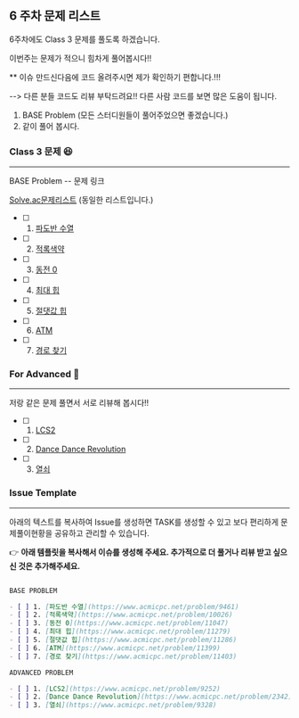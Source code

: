 ## 6 주차 문제 리스트

6주차에도 Class 3 문제를 풀도록 하겠습니다. 

이번주는 문제가 적으니 힘차게 풀어봅시다!!

** 이슈 만드신다음에 코드 올려주시면 제가 확인하기 편합니다.!!!

--> 다른 분들 코드도 리뷰 부탁드려요!! 다른 사람 코드를 보면 많은 도움이 됩니다.

1. BASE Problem (모든 스터디원들이 풀어주었으면 좋겠습니다.)
2. 같이 풀어 봅시다.

### Class 3 문제 😆
---
BASE Problem -- 문제 링크

[Solve.ac문제리스트](https://solved.ac/class/3) (동일한 리스트입니다.)

- [ ] 1. [파도반 수열](https://www.acmicpc.net/problem/9461)
- [ ] 2. [적록색약](https://www.acmicpc.net/problem/10026)
- [ ] 3. [동전 0](https://www.acmicpc.net/problem/11047)
- [ ] 4. [최대 힙](https://www.acmicpc.net/problem/11279)
- [ ] 5. [절댓값 힙](https://www.acmicpc.net/problem/11286)
- [ ] 6. [ATM](https://www.acmicpc.net/problem/11399)
- [ ] 7. [경로 찾기](https://www.acmicpc.net/problem/11403)


### For Advanced 🚀

---

저랑 같은 문제 풀면서 서로 리뷰해 봅시다!!

- [ ] 1. [LCS2](https://www.acmicpc.net/problem/9252)
- [ ] 2. [Dance Dance Revolution](https://www.acmicpc.net/problem/2342)
- [ ] 3. [열쇠](https://www.acmicpc.net/problem/9328)


### Issue Template

---

아래의 텍스트를 복사하여 Issue를 생성하면 TASK를 생성할 수 있고 보다 편리하게 문제풀이현황을 공유하고 관리할 수 있습니다.

👉 **아래 템플릿을 복사해서 이슈를 생성해 주세요. 추가적으로 더 풀거나 리뷰 받고 싶으신 것은 추가해주세요.**

```markdown

BASE PROBLEM

- [ ] 1. [파도반 수열](https://www.acmicpc.net/problem/9461)
- [ ] 2. [적록색약](https://www.acmicpc.net/problem/10026)
- [ ] 3. [동전 0](https://www.acmicpc.net/problem/11047)
- [ ] 4. [최대 힙](https://www.acmicpc.net/problem/11279)
- [ ] 5. [절댓값 힙](https://www.acmicpc.net/problem/11286)
- [ ] 6. [ATM](https://www.acmicpc.net/problem/11399)
- [ ] 7. [경로 찾기](https://www.acmicpc.net/problem/11403)

ADVANCED PROBLEM

- [ ] 1. [LCS2](https://www.acmicpc.net/problem/9252)
- [ ] 2. [Dance Dance Revolution](https://www.acmicpc.net/problem/2342)
- [ ] 3. [열쇠](https://www.acmicpc.net/problem/9328)

```
